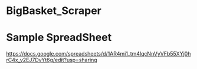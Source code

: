 # BigBasket_Scraper
# Sample SpreadSheet
https://docs.google.com/spreadsheets/d/1AR4mi1_tm4lqcNnVyVFb55XYj0hrC4x_v2EJ7DvYt6g/edit?usp=sharing
